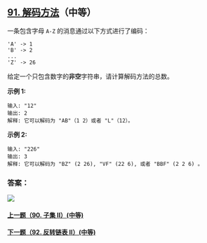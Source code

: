 ## [91. 解码方法](https://leetcode-cn.com/problems/decode-ways/)（中等）

一条包含字母 `A-Z` 的消息通过以下方式进行了编码：

```
'A' -> 1
'B' -> 2
...
'Z' -> 26
```

给定一个只包含数字的**非空**字符串，请计算解码方法的总数。

**示例 1:**

```
输入: "12"
输出: 2
解释: 它可以解码为 "AB"（1 2）或者 "L"（12）。
```

**示例 2:**

```
输入: "226"
输出: 3
解释: 它可以解码为 "BZ" (2 26), "VF" (22 6), 或者 "BBF" (2 2 6) 。
```



### 答案：



![](https://img-blog.csdnimg.cn/20200807155236311.png)

#### [上一题（90. 子集 II）(中等)](https://github.com/sdwwld/leetCode/blob/master/src/main/java/com/wld/java/leetcode/leetCode0090.md)

#### [下一题（92. 反转链表 II）(中等)](https://github.com/sdwwld/leetCode/blob/master/src/main/java/com/wld/java/leetcode/leetCode0092.md)